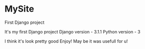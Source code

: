 # MySite
 First Django project

 It's my first Django project 
 Django version - 3.1.1
 Python version - 3

I think it's look pretty good
Enjoy! May be it was usefull for u!
